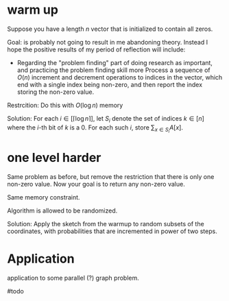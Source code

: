 
# warm up

Suppose you have a length $n$ vector that is initialized to
contain all zeros.

Goal: is probably not going to result in me abandoning theory. 
Instead I hope the positive results of my period of reflection will include: 
- Regarding the "problem finding" part of doing research as important, and practicing the problem finding skill more
Process a sequence of $O(n)$ increment and decrement operations to
indices in the vector, which end with a single index being
non-zero, and then report the index storing the non-zero value.

Restrcition: Do this with $O(\log n)$ memory

Solution: 
For each $i\in [\lceil\log n\rceil]$, let $S_i$ denote the set of
indices $k\in [n]$ where the $i$-th bit of $k$ is a $0$.
For each such $i$, store $\sum_{x\in S_i}A[x]$.

# one level harder

Same problem as before, but remove the restriction that there is
only one non-zero value. 
Now your goal is to return any non-zero value. 

Same memory constraint.

Algorithm is allowed to be randomized.

Solution:
Apply the sketch from the warmup to random subsets of the
coordinates, with probabilities that are incremented in power of
two steps.

# Application

application to some parallel (?) graph problem.

#todo
